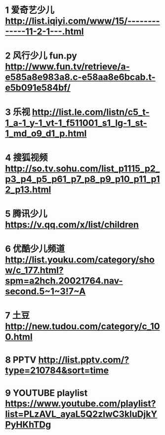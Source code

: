 
# 1 爱奇艺少儿 http://list.iqiyi.com/www/15/-------------11-2-1---.html

# 2 风行少儿 fun.py http://www.fun.tv/retrieve/a-e585a8e983a8.c-e58aa8e6bcab.t-e5b091e584bf/

# 3 乐视 http://list.le.com/listn/c5_t-1_a-1_y-1_vt-1_f511001_s1_lg-1_st-1_md_o9_d1_p.html

# 4 搜狐视频 http://so.tv.sohu.com/list_p1115_p2_p3_p4_p5_p61_p7_p8_p9_p10_p11_p12_p13.html

# 5 腾讯少儿 https://v.qq.com/x/list/children

# 6 优酷少儿频道 http://list.youku.com/category/show/c_177.html?spm=a2hch.20021764.nav-second.5~1~3!7~A

# 7 土豆 http://new.tudou.com/category/c_100.html

# 8 PPTV http://list.pptv.com/?type=210784&sort=time

# 9 YOUTUBE playlist https://www.youtube.com/playlist?list=PLzAVL_ayaL5Q2zlwC3kluDjkYPyHKhTDg